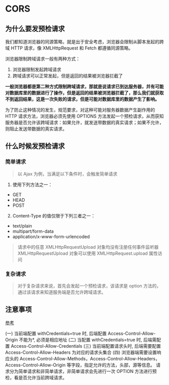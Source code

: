 # CORS

## 为什么要发预检请求

我们都知道浏览器的同源策略，就是出于安全考虑，浏览器会限制从脚本发起的跨域 HTTP 请求，像 XMLHttpRequest 和 Fetch 都遵循同源策略。

浏览器限制跨域请求一般有两种方式：

1. 浏览器限制发起跨域请求
2. 跨域请求可以正常发起，但是返回的结果被浏览器拦截了

**一般浏览器都是第二种方式限制跨域请求，那就是说请求已到达服务器，并有可能对数据库里的数据进行了操作，但是返回的结果被浏览器拦截了，那么我们就获取不到返回结果，这是一次失败的请求，但是可能对数据库里的数据产生了影响。**

为了防止这种情况的发生，规范要求，对这种可能对服务器数据产生副作用的 HTTP 请求方法，浏览器必须先使用 OPTIONS 方法发起一个预检请求，从而获知服务器是否允许该跨域请求：如果允许，就发送带数据的真实请求；如果不允许，则阻止发送带数据的真实请求。

## 什么时候发预检请求

### 简单请求

> 以 Ajax 为例，当满足以下条件时，会触发简单请求

1. 使用下列方法之一：

- GET
- HEAD
- POST

2. Content-Type 的值仅限于下列三者之一：

- text/plain
- multipart/form-data
- application/x-www-form-urlencoded

> 请求中的任意 XMLHttpRequestUpload 对象均没有注册任何事件监听器
> XMLHttpRequestUpload 对象可以使用 XMLHttpRequest.upload 属性访问

### 复杂请求

> 对于复杂请求来说，首先会发起一个预检请求，该请求是 option 方法的，通过该请求来知道服务端是否允许跨域请求。

## 注意事项

[参考](https://juejin.im/post/6844903748288905224)

(一) 当前端配置 withCredentials=true 时, 后端配置 Access-Control-Allow-Origin 不能为\*, 必须是相应地址
(二) 当配置 withCredentials=true 时, 后端需配置 Access-Control-Allow-Credentials
(三) 当前端配置请求头时, 后端需要配置 Access-Control-Allow-Headers 为对应的请求头集合
(四) 浏览器端需要设置响应头的 Access-Control-Allow-Methods，Access-Control-Allow-Headers，Access-Control-Allow-Origin 等字段，指定允许的方法，头部，源等信息。
请求分为简单请求和非简单请求，非简单请求会先进行一次 OPTION 方法进行预检，看是否允许当前跨域请求。
